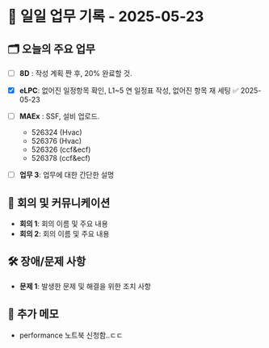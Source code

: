 # 📅 일일 업무 기록 - 2025-05-23

## 🗂 오늘의 주요 업무
- [ ] **8D** : 작성 계획 짠 후, 20% 완료할 것.
- [x] **eLPC**: 없어진 일정항목 확인, L1~5 연 일정표 작성, 없어진 항목 재 세팅 ✅ 2025-05-23
- [ ] **MAEx** : SSF, 설비 업로드.
	- 526324 (Hvac)
	- 526376 (Hvac)
	- 526326 (ccf&ecf)
	- 526378 (ccf&ecf)


- [ ] **업무 3**: 업무에 대한 간단한 설명


## 🔄 회의 및 커뮤니케이션
- **회의 1**: 회의 이름 및 주요 내용
- **회의 2**: 회의 이름 및 주요 내용

## 🛠 장애/문제 사항
- **문제 1**: 발생한 문제 및 해결을 위한 조치 사항


## 📝 추가 메모
- performance 노트북 신청함..ㄷㄷ